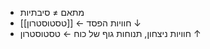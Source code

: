 - מתאם $\neq$ סיבתיות
- חוויות הפסד ← [[טסטוסטרון]] ↓
- חוויות ניצחון, תנוחות גוף של כוח ← טסטוסטרון ↑

